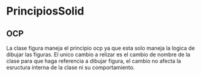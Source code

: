 # PrincipiosSolid
## OCP
La clase figura maneja el principio ocp ya que esta solo maneja la logica de dibujar las figuras.
 El unico cambio a relizar es el cambio de nombre de la clase para que haga referencia a dibujar figura, el cambio no 
afecta la esructura interna de la clase ni su comportamiento.
